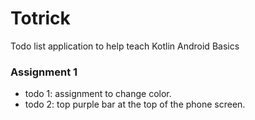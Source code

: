 # Totrick


Todo list application to help teach Kotlin Android Basics


### Assignment 1
* todo 1: assignment to change color.
* todo 2: top purple bar at the top of the phone screen.
